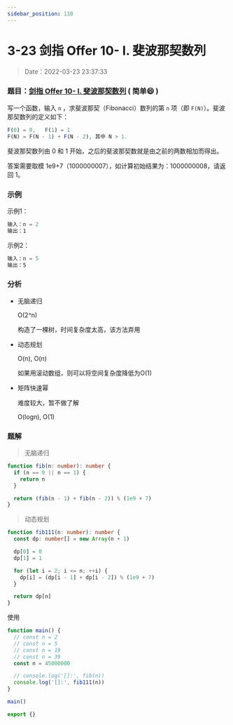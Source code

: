 ```yaml
---
sidebar_position: 110
---
```


# 3-23 剑指 Offer 10- I. 斐波那契数列

> Date：2022-03-23 23:37:33

### 题目：[剑指 Offer 10- I. 斐波那契数列](https://leetcode-cn.com/problems/fei-bo-na-qi-shu-lie-lcof/) ( 简单:smile: ) 

写一个函数，输入 `n` ，求斐波那契（Fibonacci）数列的第 `n` 项（即 `F(N)`）。斐波那契数列的定义如下：

```ts
F(0) = 0,   F(1) = 1
F(N) = F(N - 1) + F(N - 2), 其中 N > 1.
```

斐波那契数列由 0 和 1 开始，之后的斐波那契数就是由之前的两数相加而得出。

答案需要取模 1e9+7（1000000007），如计算初始结果为：1000000008，请返回 1。

### 示例

示例1：

```ts
输入：n = 2
输出：1
```

示例2：

```ts
输入：n = 5
输出：5
```

### 分析

- 无脑递归

  O(2^n)

  构造了一棵树，时间复杂度太高，该方法弃用

- 动态规划

  O(n), O(n)

  如果用滚动数组，则可以将空间复杂度降低为O(1)

- 矩阵快速幂

  难度较大，暂不做了解

  O(logn), O(1)

### 题解

> 无脑递归

```ts
function fib(n: number): number {
  if (n == 0 || n == 1) {
    return n
  }

  return (fib(n - 1) + fib(n - 2)) % (1e9 + 7)
}
```

> 动态规划

```ts
function fib111(n: number): number {
  const dp: number[] = new Array(n + 1)

  dp[0] = 0
  dp[1] = 1

  for (let i = 2; i <= n; ++i) {
    dp[i] = (dp[i - 1] + dp[i - 2]) % (1e9 + 7)
  }

  return dp[n]
}
```

使用

```ts
function main() {
  // const n = 2
  // const n = 5
  // const n = 19
  // const n = 39
  const n = 45000000

  // console.log('[]:', fib(n))
  console.log('[]:', fib111(n))
}

main()

export {}
```


